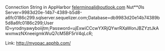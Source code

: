﻿
Connection String in AppHarbor
felerminoali@outlook.com
Nut***0*ls
Server=9983d20e-14b7-4389-b5d8-a6fc0186c299.sqlserver.sequelizer.com;Database=db9983d20e14b74389b5d8a6fc0186c299;User ID=yrodnyawyboiijtm;Password=ujExwiCCcwYXRjQYwrRXaWonJBZYztJkAwxmwzNXneeigmkWuQ7cM5BF5rV4qLcR;

Link:
http://myopac.apphb.com/